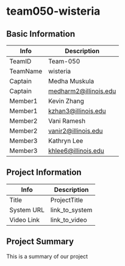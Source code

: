 # team050-wisteria

## Basic Information

| Info     | Description           |
| -------- | --------------------- |
| TeamID   | Team-050              |
| TeamName | wisteria              |
| Captain  | Medha Muskula         |
| Captain  | medharm2@illinois.edu |
| Member1  | Kevin Zhang           |
| Member1  | kzhan3@illinois.edu   |
| Member2  | Vani Ramesh           |
| Member2  | vanir2@illinois.edu   |
| Member3  | Kathryn Lee           |
| Member3  | khlee6@illinois.edu   |

## Project Information

| Info       | Description    |
| ---------- | -------------- |
| Title      | ProjectTitle   |
| System URL | link_to_system |
| Video Link | link_to_video  |

## Project Summary

This is a summary of our project
